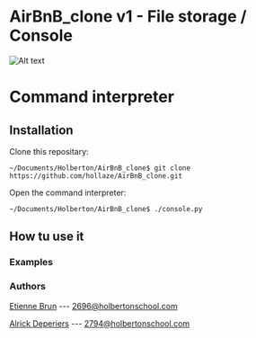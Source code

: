 # AirBnB_clone v1 - File storage / Console
![Alt text](https://holbertonintranet.s3.amazonaws.com/uploads/medias/2018/6/815046647d23428a14ca.png "The part of this project: v1")

# Command interpreter

## Installation

Clone this repositary:

    ~/Documents/Holberton/AirBnB_clone$ git clone https://github.com/hollaze/AirBnB_clone.git 

Open the command interpreter:

    ~/Documents/Holberton/AirBnB_clone$ ./console.py

## How tu use it

### Examples

### Authors

[Etienne Brun](https://github.com/EtienneBrJ) --- <2696@holbertonschool.com>

[Alrick Deperiers](https://github.com/hollaze) --- <2794@holbertonschool.com>
